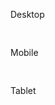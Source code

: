 

<div class='svg ct-series-a chartist-legend'>
  <svg xmlns:ct="http://gionkunz.github.com/chartist-js/ct" width="100%" height="100%" class="ct-chart-line" style="width: 2rem; height: 1rem;" version="1.1" xmlns="http://www.w3.org/2000/svg" viewBox="0 0 30 15">
    <line class="ct-line" x1="3" y1="10" x2="27" y2="10" />
  </svg>
  <p>Desktop</p>
</div>

<div class='svg ct-series-b chartist-legend'>
  <svg xmlns:ct="http://gionkunz.github.com/chartist-js/ct" width="100%" height="100%" class="ct-chart-line" style="width: 2rem; height: 1rem;" version="1.1" xmlns="http://www.w3.org/2000/svg" viewBox="0 0 30 15">
    <line class="ct-line" x1="3" y1="10" x2="27" y2="10" />
  </svg>
  <p>Mobile</p>
</div>

<div class='svg ct-series-c chartist-legend'>
  <svg xmlns:ct="http://gionkunz.github.com/chartist-js/ct" width="100%" height="100%" class="ct-chart-line" style="width: 2rem; height: 1rem;" version="1.1" xmlns="http://www.w3.org/2000/svg" viewBox="0 0 30 15">
    <line class="ct-line" x1="3" y1="10" x2="27" y2="10" />
  </svg>
  <p>Tablet</p>
</div>
